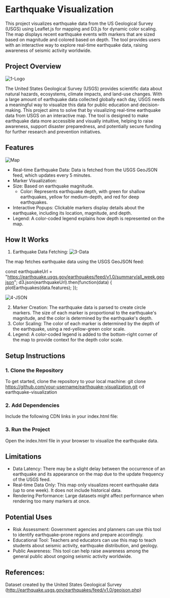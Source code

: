 # Earthquake Visualization
  This project visualizes earthquake data from the US Geological Survey (USGS) using Leaflet.js for mapping and D3.js for dynamic color scaling.
The map displays recent earthquake events with markers that are sized based on magnitude and colored based on depth.
  The tool provides users with an interactive way to explore real-time earthquake data, raising awareness of seismic activity worldwide.

## Project Overview
![1-Logo](https://github.com/user-attachments/assets/5c4723c0-44c2-4f1c-bd83-439fb5e75dfd)

  The United States Geological Survey (USGS) provides scientific data about natural hazards, ecosystems, climate impacts,
and land-use changes. With a large amount of earthquake data collected globally each day, USGS needs a meaningful way to visualize this data for public education and decision-making.
  This project aims to solve that by visualizing real-time earthquake data from USGS on an interactive map.
The tool is designed to make earthquake data more accessible and visually intuitive, helping to raise awareness,
support disaster preparedness, and potentially secure funding for further research and prevention initiatives.

## Features
![Map](https://github.com/user-attachments/assets/ef0dcd1c-a1a1-4e1a-823e-25010fd071b5)



- Real-time Earthquake Data: Data is fetched from the USGS GeoJSON feed, which updates every 5 minutes.
- Marker Visualization:
- Size: Based on earthquake magnitude.
  - Color: Represents earthquake depth, with green for shallow earthquakes, yellow for medium-depth, and red for deep earthquakes.
- Interactive Popups: Clickable markers display details about the earthquake, including its location, magnitude, and depth.
- Legend: A color-coded legend explains how depth is represented on the map.

## How It Works
1. Earthquake Data Fetching:
![3-Data](https://github.com/user-attachments/assets/d7936e0e-d7d6-4496-bd60-1832b69ceb71)

The map fetches earthquake data using the USGS GeoJSON feed:

const earthquakeUrl = "https://earthquake.usgs.gov/earthquakes/feed/v1.0/summary/all_week.geojson";
d3.json(earthquakeUrl).then(function(data) { plotEarthquakes(data.features);
});

![4-JSON](https://github.com/user-attachments/assets/24f5a381-9696-40a2-be82-d985ff4dde10)

2. Marker Creation:
The earthquake data is parsed to create circle markers. The size of each marker is proportional to
the earthquake's magnitude, and the color is determined by the earthquake's depth.
3. Color Scaling:
The color of each marker is determined by the depth of the earthquake, using a red-yellow-green
color scale.
4. Legend: A color-coded legend is added to the bottom-right corner of the map to provide context for the
depth color scale.

## Setup Instructions

### 1. Clone the Repository
To get started, clone the repository to your local machine:
git clone https://github.com/your-username/earthquake-visualization.git 
cd earthquake-visualization

### 2. Add Dependencies
Include the following CDN links in your index.html file:
<!-- Leaflet CSS -->
<link rel="stylesheet" href="https://unpkg.com/leaflet@1.9.4/dist/leaflet.css"> <!-- Leaflet JS -->
<script src="https://unpkg.com/leaflet@1.9.4/dist/leaflet.js"></script>
<!-- D3.js -->
<script src="https://d3js.org/d3.v7.min.js"></script>

### 3. Run the Project
Open the index.html file in your browser to visualize the earthquake data.

## Limitations
- Data Latency: There may be a slight delay between the occurrence of an earthquake and its appearance on the map due to the update frequency of the USGS feed.
- Real-time Data Only: This map only visualizes recent earthquake data (up to one week). It does not include historical data.
- Rendering Performance: Large datasets might affect performance when rendering too many markers at once.

## Potential Uses
- Risk Assessment: Government agencies and planners can use this tool to identify earthquake-prone regions and prepare accordingly.
- Educational Tool: Teachers and educators can use this map to teach students about seismic activity, earthquake distribution, and geology.
- Public Awareness: This tool can help raise awareness among the general public about ongoing seismic activity worldwide.

## References:
Dataset created by the United States Geological Survey (http://earthquake.usgs.gov/earthquakes/feed/v1.0/geojson.php)
